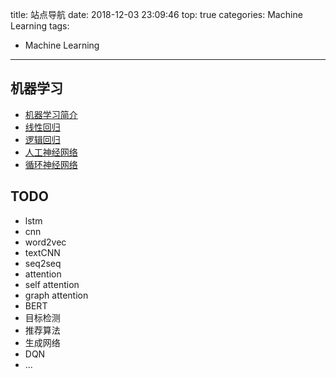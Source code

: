 title: 站点导航
date: 2018-12-03 23:09:46
top: true
categories: Machine Learning
tags:
  - Machine Learning
---

## 机器学习

- [机器学习简介](/2018/09/19/EasyML-1/)
- [线性回归](/2018/09/27/linear-regression/)
- [逻辑回归](/2018/11/03/logistic-regression/)
- [人工神经网络](/2018/11/18/neural-network/)
- [循环神经网络](/2018/12/28/rnn/)

## TODO
- lstm
- cnn
- word2vec
- textCNN
- seq2seq
- attention
- self attention
- graph attention
- BERT
- 目标检测
- 推荐算法
- 生成网络
- DQN
- ...